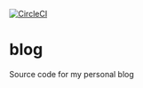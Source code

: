 [![CircleCI](https://circleci.com/gh/briggySmalls/blog.svg?style=svg)](https://circleci.com/gh/briggySmalls/blog)

# blog
Source code for my personal blog
